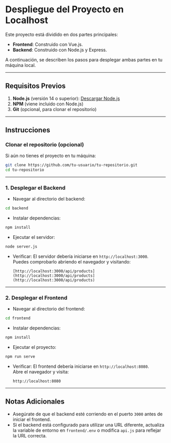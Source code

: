 # Despliegue del Proyecto en Localhost

Este proyecto está dividido en dos partes principales:
- **Frontend**: Construido con Vue.js.
- **Backend**: Construido con Node.js y Express.

A continuación, se describen los pasos para desplegar ambas partes en tu máquina local.

---

## Requisitos Previos
1. **Node.js** (versión 14 o superior): [Descargar Node.js](https://nodejs.org/)
2. **NPM** (viene incluido con Node.js)
3. **Git** (opcional, para clonar el repositorio)

---

## Instrucciones

### Clonar el repositorio (opcional)
Si aún no tienes el proyecto en tu máquina:
```bash
git clone https://github.com/tu-usuario/tu-repositorio.git
cd tu-repositorio
```

---

### 1. Desplegar el Backend
- Navegar al directorio del backend:
```bash
cd backend
```

- Instalar dependencias:
```bash
npm install
```

- Ejecutar el servidor:
```bash
node server.js
```

- Verificar:
  El servidor debería iniciarse en `http://localhost:3000`.  
  Puedes comprobarlo abriendo el navegador y visitando:
  ```
  [http://localhost:3000/api/products](http://localhost:3000/api/products](http://localhost:3000/api/products)
  ```

---

### 2. Desplegar el Frontend
- Navegar al directorio del frontend:
```bash
cd frontend
```

- Instalar dependencias:
```bash
npm install
```

- Ejecutar el proyecto:
```bash
npm run serve
```

- Verificar:
  El frontend debería iniciarse en `http://localhost:8080`.  
  Abre el navegador y visita:
  ```
  http://localhost:8080
  ```

---

## Notas Adicionales
- Asegúrate de que el backend esté corriendo en el puerto `3000` antes de iniciar el frontend.
- Si el backend está configurado para utilizar una URL diferente, actualiza la variable de entorno en `frontend/.env` o modifica `api.js` para reflejar la URL correcta.

